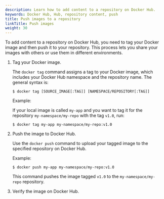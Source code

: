 ```yaml
---
description: Learn how to add content to a repository on Docker Hub.
keywords: Docker Hub, Hub, repository content, push
title: Push images to a repository
linkTitle: Push images
weight: 30
---
```


To add content to a repository on Docker Hub, you need to tag your Docker image
and then push it to your repository. This process lets you share your
images with others or use them in different environments.

1. Tag your Docker image.

   The `docker tag` command assigns a tag to your Docker image, which includes
   your Docker Hub namespace and the repository name. The general syntax is:

   ```console
   $ docker tag [SOURCE_IMAGE[:TAG]] [NAMESPACE/REPOSITORY[:TAG]]
   ```

   Example:

   If your local image is called `my-app` and you want to tag it for the
   repository `my-namespace/my-repo` with the tag `v1.0`, run:

   ```console
   $ docker tag my-app my-namespace/my-repo:v1.0
   ```

2. Push the image to Docker Hub.

   Use the `docker push` command to upload your tagged image to the specified
   repository on Docker Hub.

   Example:

   ```console
   $ docker push my-app my-namespace/my-repo:v1.0
   ```

   This command pushes the image tagged `v1.0` to the `my-namespace/my-repo` repository.

3. Verify the image on Docker Hub.